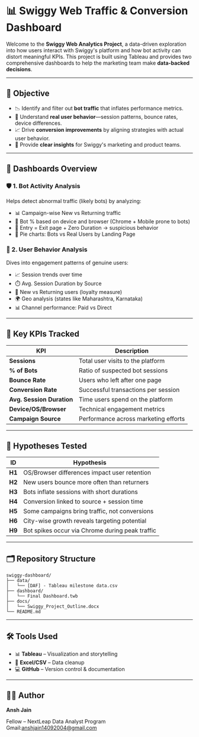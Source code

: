 
# 📊 Swiggy Web Traffic & Conversion Dashboard

Welcome to the **Swiggy Web Analytics Project**, a data-driven exploration into how users interact with Swiggy's platform and how bot activity can distort meaningful KPIs. This project is built using Tableau and provides two comprehensive dashboards to help the marketing team make **data-backed decisions**.

---

## 🎯 Objective

- 📉 Identify and filter out **bot traffic** that inflates performance metrics.
- 👥 Understand **real user behavior**—session patterns, bounce rates, device differences.
- 📈 Drive **conversion improvements** by aligning strategies with actual user behavior.
- 🧠 Provide **clear insights** for Swiggy's marketing and product teams.

---

## 🧩 Dashboards Overview

### 🛡️ 1. Bot Activity Analysis

Helps detect abnormal traffic (likely bots) by analyzing:

- 📊 Campaign-wise New vs Returning traffic
- 🧪 Bot % based on device and browser (Chrome + Mobile prone to bots)
- 🧭 Entry = Exit page + Zero Duration → suspicious behavior
- 🥧 Pie charts: Bots vs Real Users by Landing Page

### 👥 2. User Behavior Analysis

Dives into engagement patterns of genuine users:

- 📈 Session trends over time
- ⏱️ Avg. Session Duration by Source
- 🔄 New vs Returning users (loyalty measure)
- 🌍 Geo analysis (states like Maharashtra, Karnataka)
- 📊 Channel performance: Paid vs Direct

---

## 📌 Key KPIs Tracked

| KPI | Description |
|-----|-------------|
| **Sessions** | Total user visits to the platform |
| **% of Bots** | Ratio of suspected bot sessions |
| **Bounce Rate** | Users who left after one page |
| **Conversion Rate** | Successful transactions per session |
| **Avg. Session Duration** | Time users spend on the platform |
| **Device/OS/Browser** | Technical engagement metrics |
| **Campaign Source** | Performance across marketing efforts |

---

## 🧠 Hypotheses Tested

| ID | Hypothesis |
|----|------------|
| **H1** | OS/Browser differences impact user retention |
| **H2** | New users bounce more often than returners |
| **H3** | Bots inflate sessions with short durations |
| **H4** | Conversion linked to source + session time |
| **H5** | Some campaigns bring traffic, not conversions |
| **H6** | City-wise growth reveals targeting potential |
| **H9** | Bot spikes occur via Chrome during peak traffic |

---

## 🗂️ Repository Structure

```
swiggy-dashboard/
├── data/
│   └── [DAF] - Tableau milestone data.csv
├── dashboard/
│   └── Final Dashboard.twb
├── docs/
│   └── Swiggy_Project_Outline.docx
└── README.md
```
---
## 🛠️ Tools Used

- 📊 **Tableau** – Visualization and storytelling
- 🧾 **Excel/CSV** – Data cleanup
- 💻 **GitHub** – Version control & documentation

---

## 🙋‍♂️ Author

**Ansh Jain**

Fellow – NextLeap Data Analyst Program  
Gmail:anshjain14092004@gmail.com
